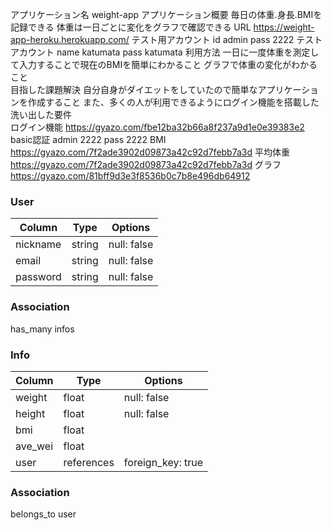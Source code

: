  アプリケーション名 weight-app
 アプリケーション概要  毎日の体重.身長.BMIを記録できる
                    体重は一日ごとに変化をグラフで確認できる
 URL  https://weight-app-heroku.herokuapp.com/
 テスト用アカウント id    admin
                 pass  2222
   テストアカウント name katumata 
                 pass katumata
   利用方法       一日に一度体重を測定して入力することで現在のBMIを簡単にわかること
                 グラフで体重の変化がわかること        
  目指した課題解決  自分自身がダイエットをしていたので簡単なアプリケーションを作成すること
                 また、多くの人が利用できるようにログイン機能を搭載した
  洗い出した要件    
   ログイン機能   https://gyazo.com/fbe12ba32b66a8f237a9d1e0e39383e2
   basic認証    admin 2222     pass 2222
   BMI         https://gyazo.com/7f2ade3902d09873a42c92d7febb7a3d
   平均体重     https://gyazo.com/7f2ade3902d09873a42c92d7febb7a3d
   グラフ       https://gyazo.com/81bff9d3e3f8536b0c7b8e496db64912

### User  

|Column   |Type      |Options|
|---------|----------|-----------|
|nickname |string    |null: false|
|email    |string    |null: false|
|password |string    |null: false|

### Association
has_many infos

### Info

|Column   |Type      |Options|
|---------|----------|-----------|
|weight   |float     |null: false|
|height   |float     |null: false|
|bmi      |float  
|ave_wei  |float    
|user     |references|foreign_key: true|

### Association
belongs_to user

  
     